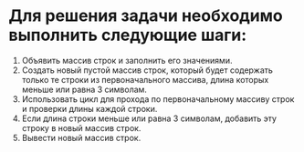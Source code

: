 # Для решения задачи необходимо выполнить следующие шаги:
1. Объявить массив строк и заполнить его значениями.
2. Создать новый пустой массив строк, который будет содержать только те строки из первоначального массива, длина которых меньше или равна 3 символам.
3. Использовать цикл для прохода по первоначальному массиву строк и проверки длины каждой строки.
4. Если длина строки меньше или равна 3 символам, добавить эту строку в новый массив строк.
5. Вывести новый массив строк.


